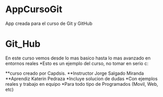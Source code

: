 # AppCursoGit
App creada para el curso de Git y GitHub
# Git_Hub

En este curso vemos desde lo mas basico hasta lo mas avanzado en entornos reales
*Esto es un ejemplo del curso, no tomar en serio c:


**curso creado por Capdsis.
**Instructor Jorge Salgado Miranda
**Aprendiz Katerin Pedraza
*Incluye solucion de dudas
*Con ejemplos reales y trabajo en equipo
*Para todo tipo de Programados (Movil, Web, etc)